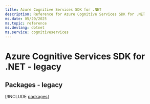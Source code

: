 ```yaml
---
title: Azure Cognitive Services SDK for .NET
description: Reference for Azure Cognitive Services SDK for .NET
ms.date: 05/29/2025
ms.topic: reference
ms.devlang: dotnet
ms.service: cognitiveservices
---
```

# Azure Cognitive Services SDK for .NET - legacy
## Packages - legacy
[!INCLUDE [packages](cognitive-services-index.md)]